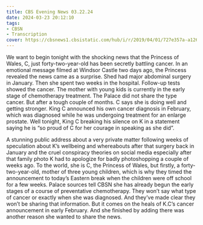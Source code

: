 ```yaml
---
title: CBS Evening News 03.22.24
date: 2024-03-23 20:12:10
tags:
- CBSN
- Transcription
cover: https://cbsnews1.cbsistatic.com/hub/i/r/2019/04/01/727e357a-a126-4138-a2c5-4d3222669d57/thumbnail/640x360/3ff2761028dc5c65cc4f07acd54bcd5c/cbsn2-logo-1920x1080.jpg
---
```

We want to begin tonight with the shocking news that the Princess of Wales, C, just forty-two-year-old has been secretly battling cancer. In an emotional message filmed at Windsor Castle two days ago, the Princess revealed the news came as a surprise. Shed had major abdominal surgery in January. Then she spent two weeks in the hospital. Follow-up tests showed the cancer. The mother with young kids is currently in the early stage of chemotherapy treatment. The Palace did not share the type cancer. But after a tough couple of months. C says she is doing well and getting stronger. King C announced his own cancer diagnosis in February, which was diagnosed while he was undergoing treatment for an enlarge prostate. Well tonight, King C breaking his silence on K in a statement saying he is “so proud of C for her courage in speaking as she did”. 

A stunning public address about a very private matter following weeks of speculation about K’s wellbeing and whereabouts after that surgery back in January and the cruel conspiracy theories on social media especially after that family photo K had to apologize for badly photoshopping a couple of weeks ago. To the world, she is C, the Princess of Wales, but firstly, a forty-two-year-old, mother of three young children, which is why they timed the announcement to today’s Eastern break when the children were off school for a few weeks. Palace sources tell CBSN she has already begun the early stages of a course of preventative chemotherapy. They won’t say what type of cancer or exactly when she was diagnosed. And they’ve made clear they won’t be sharing that information. But it comes on the heals of K.C’s cancer announcement in early February. And she finished by adding there was another reason she wanted to share the news.

